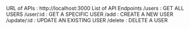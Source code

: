 URL of APIs : http://localhost:3000 
List of API Endpoints 
/users : GET ALL USERS
/user/:id : GET A SPECIFIC USER
/add : CREATE A NEW USER
/update/:id : UPDATE AN EXISTING USER
/delete : DELETE A USER
